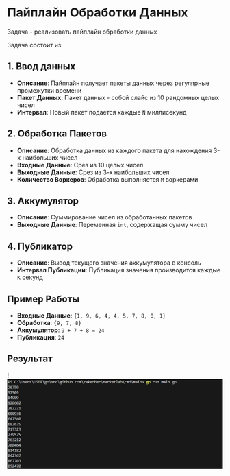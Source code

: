 # Пайплайн Обработки Данных

Задача - реализовать пайплайн обработки данных

Задача состоит из: 

## 1. Ввод данных
- **Описание**: Пайплайн получает пакеты данных через регулярные промежутки времени
- **Пакет Данных**: Пакет данных - собой слайс из 10 рандомных целых чисел
- **Интервал**: Новый пакет подается каждые `N` миллисекунд

## 2. Обработка Пакетов
- **Описание**: Обработка данных из каждого пакета для нахождения 3-х наибольших чисел
- **Входные Данные**: Срез из 10 целых чисел.
- **Выходные Данные**: Срез из 3-х наибольших чисел
- **Количество Воркеров**: Обработка выполняется `M` воркерами 

## 3. Аккумулятор
- **Описание**: Суммирование чисел из обработанных пакетов
- **Выходные Данные**: Переменная `int`, содержащая сумму чисел

## 4. Публикатор
- **Описание**: Вывод текущего значения аккумулятора в консоль
- **Интервал Публикации**: Публикация значения производится каждые `K` секунд 

## Пример Работы
- **Входные Данные**: `{1, 9, 6, 4, 4, 5, 7, 8, 0, 1}`
- **Обработка**: `{9, 7, 8}`
- **Аккумулятор**: `9 + 7 + 8 = 24`
- **Публикация**: `24`

## Результат

!![Result](media/result.png)